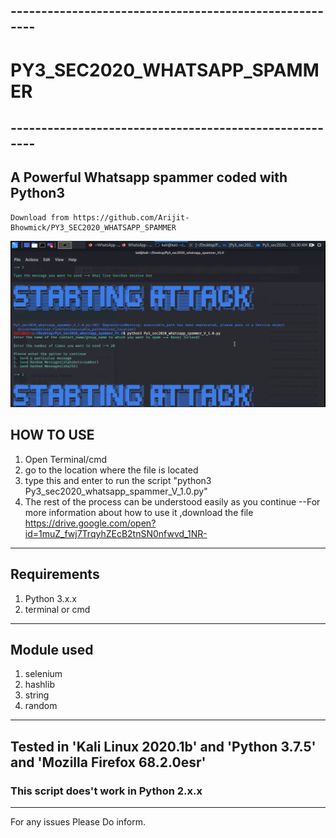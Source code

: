 ## -------------------------------------------------------
# PY3_SEC2020_WHATSAPP_SPAMMER
## -------------------------------------------------------
## A Powerful Whatsapp spammer coded with Python3
    Download from https://github.com/Arijit-Bhowmick/PY3_SEC2020_WHATSAPP_SPAMMER
![PY3_SEC2020_WHATSAPP_SPAMMER](https://github.com/Arijit-Bhowmick/PY3_SEC2020_WHATSAPP_SPAMMER/blob/master/Pictures/PY3_SEC2020_WHATSAPP_SPAMMER.png)

## HOW TO USE
1. Open Terminal/cmd
2. go to the location where the file is located
3. type this and enter to run the script 
    "python3 Py3_sec2020_whatsapp_spammer_V_1.0.py"
4. The rest of the process can be understood easily as you continue
--For more information about how to use it ,download the file https://drive.google.com/open?id=1muZ_fwj7TrqyhZEcB2tnSN0nfwvd_1NR-
---------------------------------------------------------------
## Requirements
1. Python 3.x.x
2. terminal or cmd
---------------------------------------------------------------
## Module used
1. selenium
2. hashlib
3. string
4. random
---------------------------------------------------------------
## Tested in 'Kali Linux 2020.1b' and 'Python 3.7.5' and 'Mozilla Firefox 68.2.0esr'
### This script does't work in Python 2.x.x
---------------------------------------------------------------
For any issues Please Do inform.
